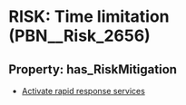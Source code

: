 # RISK: __Time limitation__ (PBN__Risk_2656)

## Property: has_RiskMitigation

* [Activate rapid response services](PBN__Mitigation_607)

